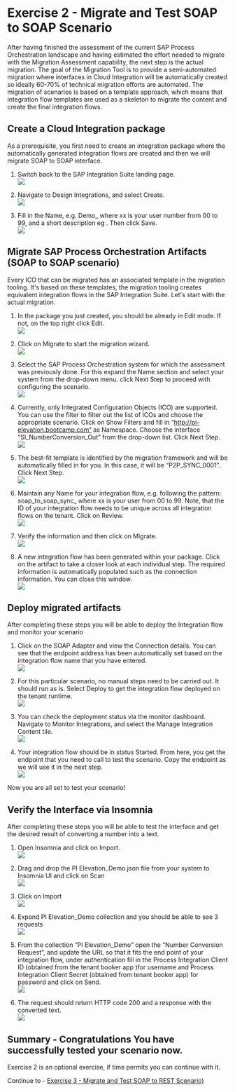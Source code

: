 # Exercise 2 - Migrate and Test SOAP to SOAP Scenario

After having finished the assessment of the current SAP Process Orchestration landscape and having estimated the effort needed to migrate with the Migration Assessment capability, the next step is the actual migration. The goal of the Migration Tool is to provide a semi-automated migration where interfaces in Cloud Integration will be automatically created so ideally 60-70% of technical migration efforts are automated. The migration of scenarios is based on a template approach, which means that integration flow templates are used as a skeleton to migrate the content and create the final integration flows.

## Create a Cloud Integration package

 As a prerequisite, you first need to create an integration package where the automatically generated integration flows are created and 
 then we will migrate SOAP to SOAP interface.

1. Switch back to the SAP Integration Suite landing page.
  <br>![](/exercises/ex1/images/Navigate_Back.png)

3. Navigate to  Design  Integrations, and select  Create.
   <br>![](/exercises/ex1/images/Create_Pack.png)
   
5. Fill in  the Name, e.g. Demo_<userxx> where xx is your user number from 00 to 99, and a short description eg <Migrate SOAP to SOAP artifact>. Then click Save.
    <br>![](/exercises/ex1/images/Save_Pack.png)
   
## Migrate SAP Process Orchestration Artifacts (SOAP to SOAP scenario)

Every ICO that can be migrated has an associated template in the migration tooling. It's based on these templates, the migration tooling creates equivalent integration flows in the SAP Integration Suite. Let's start with the actual migration.

1. In the package you just created, you should be already in Edit mode. If not, on the top right click  Edit.
   <br>![](/exercises/ex1/images/Migrate.png)
   
3. Click on  Migrate to start the migration wizard.
   <br>![](/exercises/ex1/images/Migrate.png)
   
5. Select the SAP Process Orchestration system for which the assessment was previously done. For this expand the  Name section and select your system from the drop-down menu. click  Next Step to proceed with configuring the scenario.
    <br>![](/exercises/ex1/images/PO_sys.png)
   
7. Currently, only Integrated Configuration Objects (ICO) are supported. You can use the filter to filter out the list of ICOs and choose the appropriate scenario.  Click on Show Filters and fill in “http://pi-elevation.bootcamp.com“ as Namespace. Choose the interface “SI_NumberConversion_Out” from the drop-down list. Click  Next Step.
   <br>![](/exercises/ex1/images/Namespace_Next.png)
   
9. The best-fit template is identified by the migration framework and will be automatically filled in for you. In this case, it will be “P2P_SYNC_0001”. Click  Next Step.
    <br>![](/exercises/ex1/images/Template.png)
   
11. Maintain any Name for your integration flow, e.g. following the pattern: soap_to_soap_sync_<your userxx> where xx is your user from 00 to 99. Note, that the ID of your integration flow needs to be unique across all integration flows on the tenant. Click on  Review.
    <br>![](/exercises/ex1/images/Int_Name_Review.png)
    
13. Verify the information and then click on  Migrate.
    <br>![](/exercises/ex1/images/Final_Migrate.png)
    
15. A new integration flow has been generated within your package. Click on the artifact to take a closer look at each individual step. The required information is automatically populated such as the connection information. You can close this window.
    <br>![](/exercises/ex1/images/Close_Artifact.png)

## Deploy migrated artifacts

After completing these steps you will be able to deploy the Integration flow and monitor your scenario
    
1.  Click on the  SOAP Adapter and view the  Connection details. You can see that the endpoint address has been automatically set based on the integration flow name that you have entered.
    <br>![](/exercises/ex1/images/Open_Iflow.png)
    
2. For this particular scenario, no manual steps need to be carried out. It should run as is. Select  Deploy to get the integration flow deployed on the tenant runtime.
    <br>![](/exercises/ex1/images/Deploy_Con.png)
   
3. You can check the deployment status via the monitor dashboard. Navigate to  Monitor  Integrations, and select the Manage Integration Content tile.
    <br>![](/exercises/ex1/images/Monitor_Int.png)
   
4. Your integration flow should be in status Started. From here, you get the endpoint that you need to call to test the scenario. Copy the endpoint as we will use it in the next step.
    <br>![](/exercises/ex1/images/Copy_endpoint.png)
   
Now you are all set to test your scenario!

## Verify the Interface via Insomnia

After completing these steps you will be able to test the interface and get the desired result of converting a number into a text.

1. Open  Insomnia and click on Import.
   <br>![](/exercises/ex1/images/Insom_Import.png)
   
2.  Drag and drop the PI Elevation_Demo.json file  from your system to Insomnia UI and click on Scan
   <br>![](/exercises/ex1/images/Insom_Scan.png)

3. Click on Import
    <br>![](/exercises/ex1/images/Insom_ImportClick.png)
   
4. Expand PI Elevation_Demo collection and you should be able to see 3 requests
   <br>![](/exercises/ex1/images/Insom_3Req.png)
   
5. From the collection “PI Elevation_Demo” open the “Number Conversion Request”, and update the URL so that it fits the end point of your integration flow, under authentication fill in the Process Integration Client ID (obtained from the tenant booker app )for username and Process Integration Client Secret (obtained from tenant booker app) for password and click on Send.
   <br>![](/exercises/ex1/images/Insoma_Final_Test.png)
   
6. The request should return HTTP code 200 and a response with the converted text.
  <br>![](/exercises/ex1/images/Insom_200_OK.png)

## Summary - Congratulations You have successfully tested your scenario now.
Exercise 2 is an optional exercise, if time permits you can continue with it.

Continue to - [Exercise 3 - Migrate and Test SOAP to REST Scenario)](../ex2/README.md)

